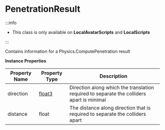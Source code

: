 # PenetrationResult

:::info

+ This class is only available on **LocalAvatarScripts** and **LocalScripts**

:::

Contains information for a Physics.ComputePenetration result

**Instance Properties**

Property Name | Property Type | Description
--- | --- | ---
direction | [float3](../float3) | Direction along which the translation required to separate the colliders apart is minimal
distance | float | The distance along direction that is required to separate the colliders apart